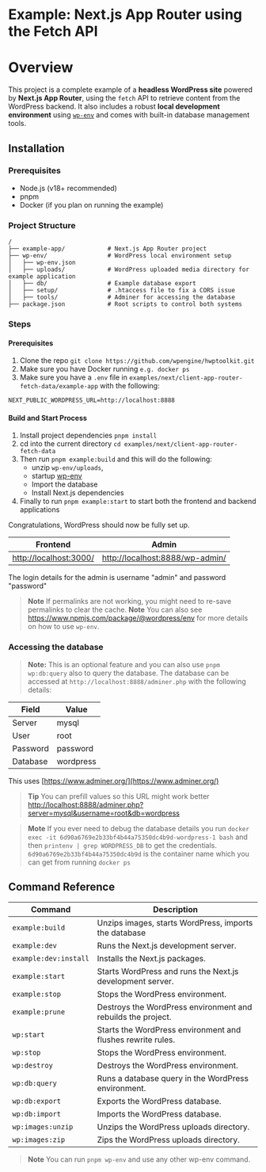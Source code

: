 # Example: Next.js App Router using the Fetch API


# Overview

This project is a complete example of a **headless WordPress site** powered by **Next.js App Router**, using the `fetch` API to retrieve content from the WordPress backend. It also includes a robust **local development environment** using [`wp-env`](https://www.npmjs.com/package/@wordpress/env) and comes with built-in database management tools.


## Installation

### Prerequisites

- Node.js (v18+ recommended)
- pnpm
- Docker (if you plan on running the example)

### Project Structure

```
/
├── example-app/            # Next.js App Router project
├── wp-env/                 # WordPress local environment setup
│   ├── wp-env.json
│   ├── uploads/            # WordPress uploaded media directory for example application
│   ├── db/                 # Example database export
│   ├── setup/              # .htaccess file to fix a CORS issue
│   ├── tools/              # Adminer for accessing the database
├── package.json            # Root scripts to control both systems
```

### Steps

#### Prerequisites
1. Clone the repo `git clone https://github.com/wpengine/hwptoolkit.git`
2. Make sure you have Docker running `e.g. docker ps`
3. Make sure you have a `.env` file in `examples/next/client-app-router-fetch-data/example-app` with the following:

```.env
NEXT_PUBLIC_WORDPRESS_URL=http://localhost:8888
```

#### Build and Start Process

1. Install project dependencies `pnpm install`
1. cd into the current directory `cd examples/next/client-app-router-fetch-data`
3. Then run `pnpm example:build` and this will do the following:
    - unzip `wp-env/uploads`, 
    - startup [wp-env](https://developer.wordpress.org/block-editor/getting-started/devenv/get-started-with-wp-env/) 
    - Import the database
    - Install Next.js dependencies
4. Finally to run `pnpm example:start` to start both the frontend and backend applications

Congratulations, WordPress should now be fully set up.

| Frontend | Admin                        |
|----------|------------------------------|
| [http://localhost:3000/](http://localhost:3000/) | [http://localhost:8888/wp-admin/](http://localhost:8888/wp-admin/) |

The login details for the admin is username "admin" and password "password"


> **Note** If permalinks are not working, you might need to re-save permalinks to clear the cache.
> **Note** You can also see <https://www.npmjs.com/package/@wordpress/env> for more details on how to use `wp-env`.

### Accessing the database

>**Note:** This is an optional feature and you can also use `pnpm wp:db:query` also to query the database. The database can be accessed at `http://localhost:8888/adminer.php` with the following details:

| Field     | Value      |
|-----------|------------|
| Server    | mysql      |
| User      | root       |
| Password  | password   |
| Database  | wordpress  |

This uses [https://www.adminer.org/](https://www.adminer.org/)

>**Tip** You can prefill values so this URL might work better <http://localhost:8888/adminer.php?server=mysql&username=root&db=wordpress>

>**Mote** If you ever need to debug the database details you run `docker exec -it 6d90a6769e2b33bf4b44a75350dc4b9d-wordpress-1 bash` and then `printenv | grep WORDPRESS_DB` to get the credentials. `6d90a6769e2b33bf4b44a75350dc4b9d` is the container name which you can get from running `docker ps` 


## Command Reference

| Command                | Description                                                                  |
|------------------------|------------------------------------------------------------------------------|
| `example:build`        | Unzips images, starts WordPress, imports the database                        |
| `example:dev`          | Runs the Next.js development server.                                         |
| `example:dev:install`  | Installs the Next.js packages.                                               |
| `example:start`        | Starts WordPress and runs the Next.js development server.                    |
| `example:stop`         | Stops the WordPress environment.                                             |
| `example:prune`        | Destroys the WordPress environment and rebuilds the project.                 |
| `wp:start`             | Starts the WordPress environment and flushes rewrite rules.                  |
| `wp:stop`              | Stops the WordPress environment.                                             |
| `wp:destroy`           | Destroys the WordPress environment.                                          |
| `wp:db:query`          | Runs a database query in the WordPress environment.                          |
| `wp:db:export`         | Exports the WordPress database.                                              |
| `wp:db:import`         | Imports the WordPress database.                                              |
| `wp:images:unzip`      | Unzips the WordPress uploads directory.                                      |
| `wp:images:zip`        | Zips the WordPress uploads directory.                                        |

>**Note** You can run `pnpm wp-env` and use any other wp-env command.
